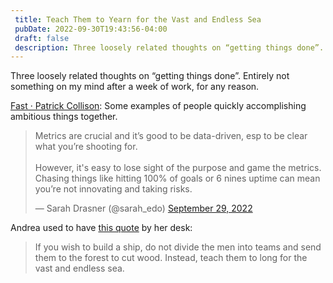 ```yaml
---
 title: Teach Them to Yearn for the Vast and Endless Sea
 pubDate: 2022-09-30T19:43:56-04:00
 draft: false
 description: Three loosely related thoughts on “getting things done”. Entirely not something on my mind after a week of work, for any reason.
---
```

Three loosely related thoughts on “getting things done”. Entirely not something on my mind after a week of work, for any reason.

[Fast · Patrick Collison](https://patrickcollison.com/fast): Some examples of people quickly accomplishing ambitious things together. 

<blockquote class="twitter-tweet"><p lang="en" dir="ltr">Metrics are crucial and it’s good to be data-driven, esp to be clear what you’re shooting for. <br/><br/>However, it&#39;s easy to lose sight of the purpose and game the metrics. Chasing things like hitting 100% of goals or 6 nines uptime can mean you’re not innovating and taking risks.</p>&mdash; Sarah Drasner (@sarah_edo) <a href="https://twitter.com/sarah_edo/status/1575501694611337216?ref_src=twsrc%5Etfw">September 29, 2022</a></blockquote> <script async src="https://platform.twitter.com/widgets.js" charset="utf-8"></script>

Andrea used to have [this quote](https://quoteinvestigator.com/2015/08/25/sea/) by her desk:

> If you wish to build a ship, do not divide the men into teams and send them to the forest to cut wood. Instead, teach them to long for the vast and endless sea.